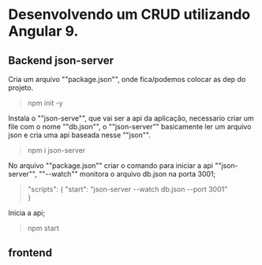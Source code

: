 # Desenvolvendo um CRUD utilizando Angular 9.

## Backend json-server

Cria um arquivo ""package.json"", onde fica/podemos colocar as dep do projeto.
> npm init -y 


Instala o ""json-serve"", que vai ser a api da aplicação, necessario criar um file com o nome ""db.json"", o ""json-server"" basicamente ler um arquivo json e cria uma api baseada nesse ""json"".
> npm i json-server 




No arquivo ""package.json"" criar o comando para iniciar a api ""json-server"",  ""--watch"" monitora o arquivo db.json na porta 3001;

>  "scripts": {
>    "start": "json-server --watch db.json --port 3001"  
>  }

Inicia a api;
> npm start 

## frontend 
